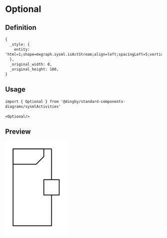 # Optional

## Definition

```
{
  _style: { 
    entity: 'html=1;shape=mxgraph.sysml.isActStream;align=left;spacingLeft=5;verticalAlign=top;spacingTop=-3;fontStyle=1;',
  },
  _original_width: 0,
  _original_height: 100,
}
```

## Usage

```
import { Optional } from '@dinghy/standard-components-diagrams/sysmlActivities'

<Optional/>
```

## Preview

<img src="./optional.png" width="200"/>
